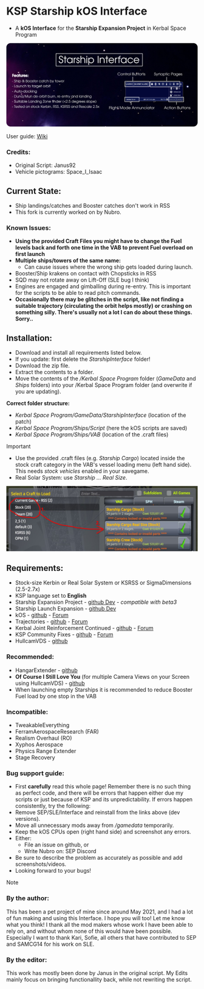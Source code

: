 # KSP Starship kOS Interface
- A **kOS Interface** for the **Starship Expansion Project** in Kerbal Space Program


![Alt text](/Infographic.png)

User guide: [Wiki](https://github.com/Janus1992/KSP_Starship-kOS-Interface/wiki)

### Credits:
- Original Script: Janus92
- Vehicle pictograms: Space_I_Isaac


## Current State:
- Ship landings/catches and Booster catches don't work in RSS
- This fork is currently worked on by Nubro.

### Known Issues:
- **Using the provided Craft Files you might have to change the Fuel levels back and forth one time in the VAB to prevent Fuel overload on first launch**
- **Multiple ships/towers of the same name:**
    - Can cause issues where the wrong ship gets loaded during launch.
- Booster/Ship krakens on contact with Chopsticks in RSS
- SQD may not rotate away on Lift-Off (SLE bug I think)
- Engines are engaged and gimballing during re-entry. This is important for the scripts to be able to read pitch commands.
- **Occasionally there may be glitches in the script, like not finding a suitable trajectory (circulating the orbit helps mostly) or crashing on something silly. There's usually not a lot I can do about these things. Sorry..**


## Installation:
- Download and install all requirements listed below.
- If you update: first delete the _StarshipInterface_ folder!
- Download the zip file.
- Extract the contents to a folder.
- Move the contents of the _/Kerbal Space Program_ folder (_GameData_ and _Ships_ folders) into your /Kerbal Space Program folder (and overwrite if you are updating).

**Correct folder structure:**
  - _Kerbal Space Program/GameData/StarshipInterface_    (location of the patch)
  - _Kerbal Space Program/Ships/Script_                  (here the kOS scripts are saved)
  - _Kerbal Space Program/Ships/VAB_                     (location of the .craft files)


> [!IMPORTANT]
> - Use the provided .craft files (e.g. _Starship Cargo_) located inside the stock craft category in the VAB's vessel loading menu (left hand side). This needs _stock vehicles_ enabled in your savegame.
> - Real Solar System: use _Starship ... Real Size_.

![Alt text](/Howtoloadcrafts.png)


## Requirements:
- Stock-size Kerbin or Real Solar System or KSRSS or SigmaDimensions (2.5-2.7x)
- KSP language set to **English**
- Starship Expansion Project - [github Dev](https://github.com/Kari1407/Starship-Expansion-Project/releases) - *compatible with beta3*
- Starship Launch Expansion - [github Dev](https://github.com/SAMCG14/StarshipLaunchExpansion/tree/Dev)
- kOS - [github](https://github.com/KSP-KOS/KOS/releases) - [Forum](https://forum.kerbalspaceprogram.com/index.php?/topic/165628-ksp-1101-and-111-kos-v1310-kos-scriptable-autopilot-system/)
- Trajectories - [github](https://github.com/neuoy/KSPTrajectories/releases) - [Forum](https://forum.kerbalspaceprogram.com/index.php?/topic/162324-18-112x-trajectories-v241-2021-06-27-atmospheric-predictions/)
- Kerbal Joint Reinforcement Continued - [github](https://github.com/KSP-RO/Kerbal-Joint-Reinforcement-Continued/releases) - [Forum](https://forum.kerbalspaceprogram.com/topic/184019-131-14x-15x-16x-17x-kerbal-joint-reinforcement-continued-v340-25-04-2019/)
- KSP Community Fixes - [github](https://github.com/KSPModdingLibs/KSPCommunityFixes/releases) - [Forum](https://forum.kerbalspaceprogram.com/topic/204002-18-112-kspcommunityfixes-bugfixes-and-qol-tweaks/)
- HullcamVDS - [github](https://github.com/linuxgurugamer/HullcamVDSContinued/releases)
### Recommended:
- HangarExtender - [github](https://github.com/linuxgurugamer/FShangarExtender/releases)
- **Of Course I Still Love You** (for multiple Camera Views on your Screen using HullcamVDS) - [github](https://github.com/jrodrigv/OfCourseIStillLoveYou/releases)
- When launching empty Starships it is recommended to reduce Booster Fuel load by one stop in the VAB

### Incompatible:
- TweakableEverything
- FerramAerospaceResearch (FAR)
- Realism Overhaul (RO)
- Xyphos Aerospace
- Physics Range Extender
- Stage Recovery




### Bug support guide:
- First **carefully** read this whole page! Remember there is no such thing as perfect code, and there will be errors that happen either due my scripts or just because of KSP and its unpredictability. If errors happen consistently, try the following:
- Remove SEP/SLE/Interface and reinstall from the links above (dev versions).
- Move all unnecessary mods away from _/gamedata_ temporarily.
- Keep the kOS CPUs open (right hand side) and screenshot any errors.
- Either:
    - File an issue on github, or
    - Write Nubro on: SEP Discord
- Be sure to describe the problem as accurately as possible and add screenshots/videos.
- Looking forward to your bugs!


> [!NOTE]
> ### By the author:
> This has been a pet project of mine since around May 2021, and I had a lot of fun making and using this Interface. I hope you will too! Let me know what you think! I thank all the mod makers whose work I have been able to rely on, and without whom none of this would have been possible. Especially I want to thank Kari, Sofie, all others that have contributed to SEP and SAMCG14 for his work on SLE.
>
> ### By the editor:
> This work has mostly been done by Janus in the original script. My Edits mainly focus on bringing functionallity back, while not rewriting the script.
